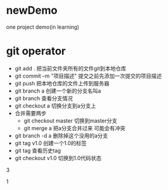 # newDemo
one project demo(in learning)

# git operator
- git add . 把当前文件夹所有的文件git到本地仓库 
- git commit –m "项目描述" 提交之前先添加一次提交的项目描述
- git push 把本地仓库的文件上传到服务器
- git branch a 创建一个新的分支名叫a
- git branch 查看分支情况
- git checkout a 切换分支到a分支上
- 合并需要两步
  - git checkout master 切换到master分支
  - git merge a  把a分支合并过来 可能会有冲突
- git branch -d a 删除掉这个没用的a分支
- git tag v1.0 创建一个1.0的标签
- git tag 查看历史tag
- git checkout v1.0 切换到1.0代码状态

3

1




